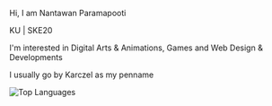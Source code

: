 Hi, I am Nantawan Paramapooti

KU | SKE20

I'm interested in Digital Arts & Animations, Games and Web Design & Developments

I usually go by Karczel as my penname

<!---
Karczel/Karczel is a ✨ special ✨ repository because its `README.md` (this file) appears on your GitHub profile.
You can click the Preview link to take a look at your changes.
--->

![Top Languages](https://github-readme-stats.vercel.app/api/top-langs/?username=Karczel&layout=compact)
